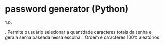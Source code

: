 # password generator (Python)

1.0:
  
  . Permite o usuário selecionar a quantidade caracteres totais da senha e gera a senha baseada nessa escolha.
  . Ordem e caracteres 100% aleatórios
